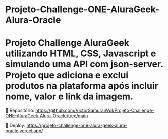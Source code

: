 # Projeto-Challenge-ONE-AluraGeek-Alura-Oracle

# Projeto Challenge AluraGeek utilizando HTML, CSS, Javascript e simulando uma API com json-server. Projeto que adiciona e exclui produtos na plataforma após incluir nome, valor e link da imagem.

🔹 Repositório: 
https://github.com/VictorSamuraiWol/Projeto-Challenge-ONE-AluraGeek-Alura-Oracle/tree/main

🔹 Deploy:
https://projeto-challenge-one-alura-geek-alura-oracle.vercel.app/
